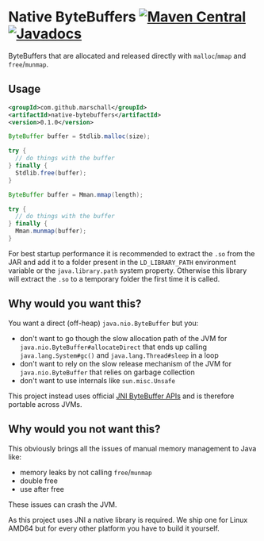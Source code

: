 Native ByteBuffers [![Maven Central](https://maven-badges.herokuapp.com/maven-central/com.github.marschall/native-bytebuffers/badge.svg)](https://maven-badges.herokuapp.com/maven-central/com.github.marschall/native-bytebuffers) [![Javadocs](https://www.javadoc.io/badge/com.github.marschall/native-bytebuffers.svg)](https://www.javadoc.io/doc/com.github.marschall/native-bytebuffers)
==================

ByteBuffers that are allocated and released directly with `malloc`/`mmap` and `free`/`munmap`.

Usage
-----

```xml
<groupId>com.github.marschall</groupId>
<artifactId>native-bytebuffers</artifactId>
<version>0.1.0</version>
```

```java
ByteBuffer buffer = Stdlib.malloc(size);

try {
  // do things with the buffer
} finally {
  Stdlib.free(buffer);
}
```

```java
ByteBuffer buffer = Mman.mmap(length);

try {
  // do things with the buffer
} finally {
  Mman.munmap(buffer);
}
```

For best startup performance it is recommended to extract the `.so` from the JAR and add it to a folder present in the `LD_LIBRARY_PATH` environment variable or the `java.library.path` system property. Otherwise this library will extract the `.so` to a temporary folder the first time it is called.

Why would you want this?
------------------------

You want a direct (off-heap) `java.nio.ByteBuffer` but you:

* don't want to go though the slow allocation path of the JVM for `java.nio.ByteBuffer#allocateDirect` that ends up calling `java.lang.System#gc()` and `java.lang.Thread#sleep` in a loop
* don't want to rely on the slow release mechanism of the JVM for `java.nio.ByteBuffer` that relies on garbage collection
* don't want to use internals like `sun.misc.Unsafe`

This project instead uses official [JNI ByteBuffer APIs](https://docs.oracle.com/en/java/javase/11/docs/specs/jni/functions.html#nio-support) and is therefore portable across JVMs.


Why would you not want this?
----------------------------

This obviously brings all the issues of manual memory management to Java like:

* memory leaks by not calling `free`/`munmap`
* double free
* use after free

These issues can crash the JVM.

As this project uses JNI a native library is required. We ship one for Linux AMD64 but for every other platform you have to build it yourself.
